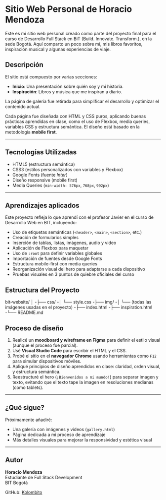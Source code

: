 # Sitio Web Personal de Horacio Mendoza

Este es mi sitio web personal creado como parte del proyecto final para el curso de Desarrollo Full Stack en BiT (Build. Innovate. Transform.), en la sede Bogotá. Aquí comparto un poco sobre mí, mis libros favoritos, inspiración musical y algunas experiencias de viaje.

## Descripción

El sitio está compuesto por varias secciones:
- **Inicio**: Una presentación sobre quién soy y mi historia.
- **Inspiración**: Libros y música que me inspiran a diario.

La página de galería fue retirada para simplificar el desarrollo y optimizar el contenido actual.

Cada página fue diseñada con HTML y CSS puros, aplicando buenas prácticas aprendidas en clase, como el uso de Flexbox, media queries, variables CSS y estructura semántica. El diseño está basado en la metodología **mobile first**.

---

## Tecnologías Utilizadas

- HTML5 (estructura semántica)
- CSS3 (estilos personalizados con variables y Flexbox)
- Google Fonts (fuente *Inter*)
- Diseño responsive (mobile first)
- Media Queries (`min-width: 576px`, `768px`, `992px`)

---

## Aprendizajes aplicados

Este proyecto refleja lo que aprendí con el profesor Javier en el curso de Desarrollo Web en BIT, incluyendo:

- Uso de etiquetas semánticas (`<header>`, `<main>`, `<section>`, etc.)
- Creación de formularios simples
- Inserción de tablas, listas, imágenes, audio y video
- Aplicación de Flexbox para maquetar
- Uso de `:root` para definir variables globales
- Importación de fuentes desde Google Fonts
- Estructura mobile-first con media queries
- Reorganización visual del hero para adaptarse a cada dispositivo
- Pruebas visuales en 3 puntos de quiebre oficiales del curso

## Estructura del Proyecto
bit-website/ │ 
-├── css/
-│ └── style.css 
-├── img/ 
-│ └── (todas las imágenes usadas en el proyecto) 
-├── index.html 
-├── inspiration.html 
-└── README.md

## Proceso de diseño

1. Realicé un **moodboard y wireframe en Figma** para definir el estilo visual (aunque el proceso fue parcial).
2. Usé **Visual Studio Code** para escribir el HTML y el CSS.
3. Probé el sitio en el **navegador Chrome** usando herramientas como `F12` para simular dispositivos móviles.
4. Apliqué principios de diseño aprendidos en clase: claridad, orden visual, y estructura semántica.
5. Reestructuré el hero (`¡Bienvenidos a mi mundo!`) para separar imagen y texto, evitando que el texto tape la imagen en resoluciones medianas (como tablets).

---

## ¿Qué sigue?

Próximamente añadiré:
- Una galería con imágenes y videos (`gallery.html`)
- Página dedicada a mi proceso de aprendizaje
- Más detalles visuales para mejorar la responsividad y estética visual

---

## Autor

**Horacio Mendoza**  
Estudiante de Full Stack Development  
BIT Bogotá

GitHub: [Kolombito](https://github.com/Kolombito)
